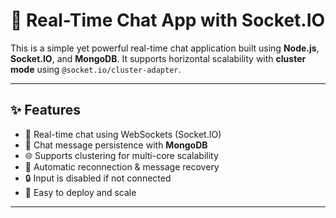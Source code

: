 # 🔌 Real-Time Chat App with Socket.IO

This is a simple yet powerful real-time chat application built using **Node.js**, **Socket.IO**, and **MongoDB**. It supports horizontal scalability with **cluster mode** using `@socket.io/cluster-adapter`.

---

## ✨ Features

- 📡 Real-time chat using WebSockets (Socket.IO)
- 🧠 Chat message persistence with **MongoDB**
- 🌐 Supports clustering for multi-core scalability
- 🔄 Automatic reconnection & message recovery
- 🔒 Input is disabled if not connected
- 🚀 Easy to deploy and scale

---


